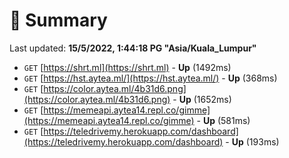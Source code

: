 # 📖 Summary
Last updated: **15/5/2022, 1:44:18 PG "Asia/Kuala_Lumpur"**

- `GET` [https://shrt.ml](https://shrt.ml) - **Up** (1492ms)
- `GET` [https://hst.aytea.ml/](https://hst.aytea.ml/) - **Up** (368ms)
- `GET` [https://color.aytea.ml/4b31d6.png](https://color.aytea.ml/4b31d6.png) - **Up** (1652ms)
- `GET` [https://memeapi.aytea14.repl.co/gimme](https://memeapi.aytea14.repl.co/gimme) - **Up** (581ms)
- `GET` [https://teledrivemy.herokuapp.com/dashboard](https://teledrivemy.herokuapp.com/dashboard) - **Up** (193ms)
